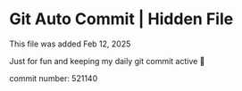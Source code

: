 # Git Auto Commit | Hidden File

This file was added Feb 12, 2025

Just for fun and keeping my daily git commit active 🤪

commit number: 521140
